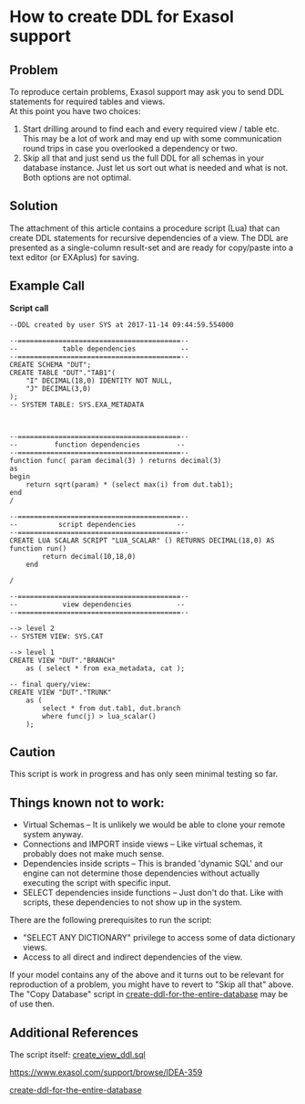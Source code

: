 # How to create DDL for Exasol support 
## Problem

 To reproduce certain problems, Exasol support may ask you to send DDL statements for required tables and views.  
At this point you have two choices:

1. Start drilling around to find each and every required view / table etc. This may be a lot of work and may end up with some communication round trips in case you overlooked a dependency or two.
2. Skip all that and just send us the full DDL for all schemas in your database instance. Just let us sort out what is needed and what is not.  
Both options are not optimal. 

## Solution

The attachment of this article contains a procedure script (Lua) that can create DDL statements for recursive dependencies of a view. The DDL are presented as a single-column result-set and are ready for copy/paste into a text editor (or EXAplus) for saving.

 ## Example Call

  **Script call**  
```"code-sql"
--DDL created by user SYS at 2017-11-14 09:44:59.554000

--========================================--
--           table dependencies           --
--========================================--
CREATE SCHEMA "DUT";
CREATE TABLE "DUT"."TAB1"(
	"I" DECIMAL(18,0) IDENTITY NOT NULL,
	"J" DECIMAL(3,0)
);
-- SYSTEM TABLE: SYS.EXA_METADATA



--========================================--
--         function dependencies         --
--========================================--
function func( param decimal(3) ) returns decimal(3)
as
begin
	return sqrt(param) * (select max(i) from dut.tab1);
end
/

--========================================--
--          script dependencies          --
--========================================--
CREATE LUA SCALAR SCRIPT "LUA_SCALAR" () RETURNS DECIMAL(18,0) AS
function run()
		return decimal(10,18,0)
	end

/

--========================================--
--           view dependencies           --
--========================================--

--> level 2
-- SYSTEM VIEW: SYS.CAT

--> level 1
CREATE VIEW "DUT"."BRANCH"
	as ( select * from exa_metadata, cat );

-- final query/view:
CREATE VIEW "DUT"."TRUNK"
	as (
		select * from dut.tab1, dut.branch
		where func(j) > lua_scalar()
	);
```
   ## Caution

 This script is work in progress and has only seen minimal testing so far.

## Things known not to work:

* Virtual Schemas – It is unlikely we would be able to clone your remote system anyway.
* Connections and IMPORT inside views – Like virtual schemas, it probably does not make much sense.
* Dependencies inside scripts – This is branded 'dynamic SQL' and our engine can not determine those dependencies without actually executing the script with specific input.
* SELECT dependencies inside functions – Just don't do that. Like with scripts, these dependencies to not show up in the system.

There are the following prerequisites to run the script:

* "SELECT ANY DICTIONARY" privilege to access some of data dictionary views.
* Access to all direct and indirect dependencies of the view.

If your model contains any of the above and it turns out to be relevant for reproduction of a problem, you might have to revert to "Skip all that" above. The "Copy Database" script in [create-ddl-for-the-entire-database](https://exasol.my.site.com/s/article/Create-DDL-for-the-entire-Database) may be of use then.

 ## Additional References

The script itself: [create_view_ddl.sql](https://raw.githubusercontent.com/exasol/exa-toolbox/master/utilities/create_view_ddl.sql)

<https://www.exasol.com/support/browse/IDEA-359>

[create-ddl-for-the-entire-database](https://exasol.my.site.com/s/article/Create-DDL-for-the-entire-Database)
